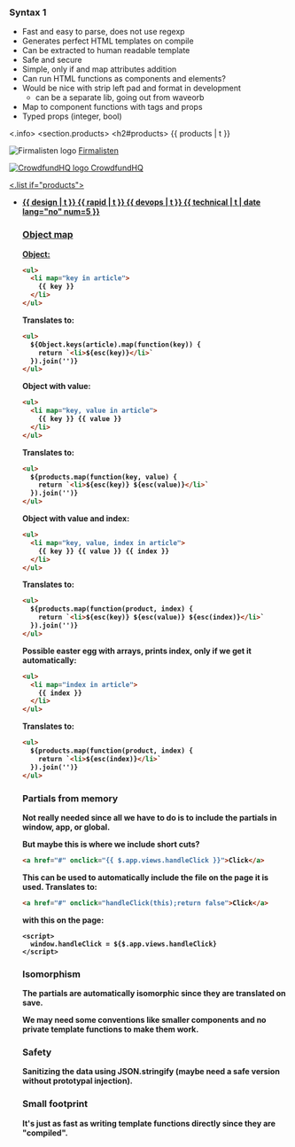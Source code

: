 ### Syntax 1

- Fast and easy to parse, does not use regexp
- Generates perfect HTML templates on compile
- Can be extracted to human readable template
- Safe and secure
- Simple, only if and map attributes addition
- Can run HTML functions as components and elements?
- Would be nice with strip left pad and format in development
  - can be a separate lib, going out from waveorb
- Map to component functions with tags and props
- Typed props <hello n=4 state=true> (integer, bool)

<.info>
  <section.products>
    <h2#products>
      {{ products | t }}
    <p>
      <img src="/img/firmalisten-badge.svg" alt="Firmalisten logo">
      <a href="https://firmalisten.no/">Firmalisten
    <p>
      <img src="/img/cfhq-badge.svg" alt="CrowdfundHQ logo">
      <a href="https://crowdfundhq.com/">CrowdfundHQ

<special-header-component>
<svg-icon-cross-element height="50">

<.list if="products">
  <ul>
    <li map="product of products">
      <b>
        {{ design | t }}
      <b>
        {{ rapid | t }}
      <b>
        {{ devops | t }}
      <b>
        {{ technical | t | date lang="no" num=5 }}



### Object map

Object:
  ```html
  <ul>
    <li map="key in article">
      {{ key }}
    </li>
  </ul>
  ```

  Translates to:

  ```html
  <ul>
    ${Object.keys(article).map(function(key)) {
      return `<li>${esc(key)}</li>`
    }).join('')}
  </ul>
  ```

  Object with value:
  ```html
  <ul>
    <li map="key, value in article">
      {{ key }} {{ value }}
    </li>
  </ul>
  ```

  Translates to:

  ```html
  <ul>
    ${products.map(function(key, value) {
      return `<li>${esc(key)} ${esc(value)}</li>`
    }).join('')}
  </ul>
  ```

  Object with value and index:
  ```html
  <ul>
    <li map="key, value, index in article">
      {{ key }} {{ value }} {{ index }}
    </li>
  </ul>
  ```

  Translates to:

  ```html
  <ul>
    ${products.map(function(product, index) {
      return `<li>${esc(key)} ${esc(value)} ${esc(index)}</li>`
    }).join('')}
  </ul>
  ```

  Possible easter egg with arrays, prints index, only if we get it automatically:
  ```html
  <ul>
    <li map="index in article">
      {{ index }}
    </li>
  </ul>
  ```

  Translates to:

  ```html
  <ul>
    ${products.map(function(product, index) {
      return `<li>${esc(index)}</li>`
    }).join('')}
  </ul>
  ```

### Partials from memory

Not really needed since all we have to do is to include the partials in window, app, or global.

But maybe this is where we include short cuts?

```html
<a href="#" onclick="{{ $.app.views.handleClick }}">Click</a>
```

This can be used to automatically include the file on the page it is used. Translates to:

```html
<a href="#" onclick="handleClick(this);return false">Click</a>
```

with this on the page:

```
<script>
  window.handleClick = ${$.app.views.handleClick}
</script>
```

### Isomorphism

The partials are automatically isomorphic since they are translated on save.

We may need some conventions like smaller components and no private template functions to make them work.

### Safety

Sanitizing the data using JSON.stringify (maybe need a safe version without prototypal injection).

### Small footprint

It's just as fast as writing template functions directly since they are "compiled".
